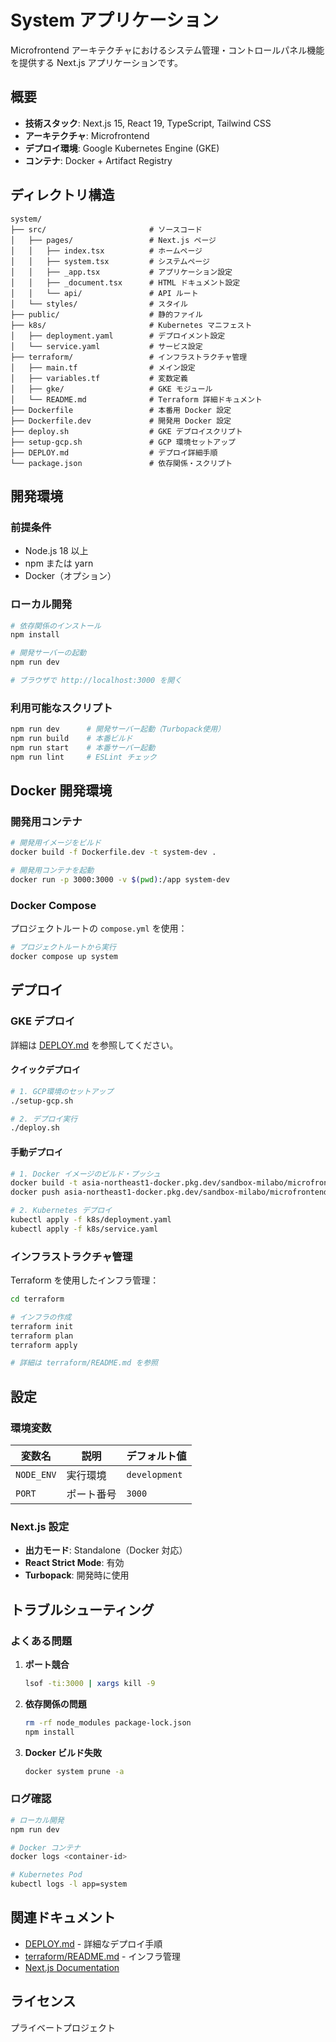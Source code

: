 # System アプリケーション

Microfrontend アーキテクチャにおけるシステム管理・コントロールパネル機能を提供する Next.js アプリケーションです。

## 概要

- **技術スタック**: Next.js 15, React 19, TypeScript, Tailwind CSS
- **アーキテクチャ**: Microfrontend
- **デプロイ環境**: Google Kubernetes Engine (GKE)
- **コンテナ**: Docker + Artifact Registry

## ディレクトリ構造

```
system/
├── src/                       # ソースコード
│   ├── pages/                 # Next.js ページ
│   │   ├── index.tsx          # ホームページ
│   │   ├── system.tsx         # システムページ
│   │   ├── _app.tsx           # アプリケーション設定
│   │   ├── _document.tsx      # HTML ドキュメント設定
│   │   └── api/               # API ルート
│   └── styles/                # スタイル
├── public/                    # 静的ファイル
├── k8s/                       # Kubernetes マニフェスト
│   ├── deployment.yaml        # デプロイメント設定
│   └── service.yaml           # サービス設定
├── terraform/                 # インフラストラクチャ管理
│   ├── main.tf                # メイン設定
│   ├── variables.tf           # 変数定義
│   ├── gke/                   # GKE モジュール
│   └── README.md              # Terraform 詳細ドキュメント
├── Dockerfile                 # 本番用 Docker 設定
├── Dockerfile.dev             # 開発用 Docker 設定
├── deploy.sh                  # GKE デプロイスクリプト
├── setup-gcp.sh               # GCP 環境セットアップ
├── DEPLOY.md                  # デプロイ詳細手順
└── package.json               # 依存関係・スクリプト
```

## 開発環境

### 前提条件

- Node.js 18 以上
- npm または yarn
- Docker（オプション）

### ローカル開発

```bash
# 依存関係のインストール
npm install

# 開発サーバーの起動
npm run dev

# ブラウザで http://localhost:3000 を開く
```

### 利用可能なスクリプト

```bash
npm run dev      # 開発サーバー起動（Turbopack使用）
npm run build    # 本番ビルド
npm run start    # 本番サーバー起動
npm run lint     # ESLint チェック
```

## Docker 開発環境

### 開発用コンテナ

```bash
# 開発用イメージをビルド
docker build -f Dockerfile.dev -t system-dev .

# 開発用コンテナを起動
docker run -p 3000:3000 -v $(pwd):/app system-dev
```

### Docker Compose

プロジェクトルートの `compose.yml` を使用：

```bash
# プロジェクトルートから実行
docker compose up system
```

## デプロイ

### GKE デプロイ

詳細は [DEPLOY.md](./DEPLOY.md) を参照してください。

#### クイックデプロイ

```bash
# 1. GCP環境のセットアップ
./setup-gcp.sh

# 2. デプロイ実行
./deploy.sh
```

#### 手動デプロイ

```bash
# 1. Docker イメージのビルド・プッシュ
docker build -t asia-northeast1-docker.pkg.dev/sandbox-milabo/microfrontend-test/system:latest .
docker push asia-northeast1-docker.pkg.dev/sandbox-milabo/microfrontend-test/system:latest

# 2. Kubernetes デプロイ
kubectl apply -f k8s/deployment.yaml
kubectl apply -f k8s/service.yaml
```

### インフラストラクチャ管理

Terraform を使用したインフラ管理：

```bash
cd terraform

# インフラの作成
terraform init
terraform plan
terraform apply

# 詳細は terraform/README.md を参照
```

## 設定

### 環境変数

| 変数名     | 説明       | デフォルト値  |
| ---------- | ---------- | ------------- |
| `NODE_ENV` | 実行環境   | `development` |
| `PORT`     | ポート番号 | `3000`        |

### Next.js 設定

- **出力モード**: Standalone（Docker 対応）
- **React Strict Mode**: 有効
- **Turbopack**: 開発時に使用

## トラブルシューティング

### よくある問題

1. **ポート競合**

   ```bash
   lsof -ti:3000 | xargs kill -9
   ```

2. **依存関係の問題**

   ```bash
   rm -rf node_modules package-lock.json
   npm install
   ```

3. **Docker ビルド失敗**
   ```bash
   docker system prune -a
   ```

### ログ確認

```bash
# ローカル開発
npm run dev

# Docker コンテナ
docker logs <container-id>

# Kubernetes Pod
kubectl logs -l app=system
```

## 関連ドキュメント

- [DEPLOY.md](./DEPLOY.md) - 詳細なデプロイ手順
- [terraform/README.md](./terraform/README.md) - インフラ管理
- [Next.js Documentation](https://nextjs.org/docs)

## ライセンス

プライベートプロジェクト
